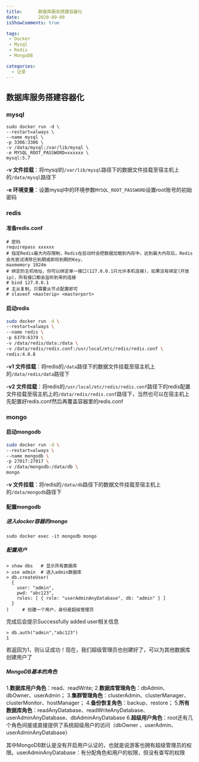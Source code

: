 ```yaml
---
title:      数据库服务搭建容器化
date:       2020-09-09
isShowComments: true

tags:
 - Docker
 - Mysql
 - Redis
 - MongoDB

categories:
  - 记录
---
```


## 数据库服务搭建容器化

### mysql

```shell
sudo docker run -d \
--restart=always \
--name mysql \
-p 3306:3306 \
-v /data/mysql:/var/lib/mysql \
-e MYSQL_ROOT_PASSWORD=xxxxxx \
mysql:5.7
```

**-v 文件挂载**：将mysql的`/var/lib/mysql`路径下的数据文件挂载至宿主机上的`/data/mysql`路径下

**-e 环境变量**：设置mysql中的环境参数`MYSQL_ROOT_PASSWORD`设置root账号的初始密码

### redis

#### 准备redis.conf

```text
# 密码
requirepass xxxxxx
# 指定Redis最大内存限制，Redis在启动时会把数据加载到内存中，达到最大内存后，Redis会先尝试清除已到期或即将到期的Key，
maxmemory 1024m
# 绑定的主机地址，你可以绑定单一接口(127.0.0.1只允许本机连接)，如果没有绑定(开放ip)，所有接口都会监听到来的连接
# bind 127.0.0.1
# 主从复制，只需要从节点配置即可
# slaveof <masterip> <masterport>
```

#### 启动redis

```sh
sudo docker run -d \
--restart=always \
--name redis \
-p 6379:6379 \
-v /data/redis/data:/data \
-v /data/redis/redis.conf:/usr/local/etc/redis/redis.conf \
redis:4.0.8
```

**-v1 文件挂载**：将redis的`/data`路径下的数据文件挂载至宿主机上的`/data/redis/data`路径下

**-v2 文件挂载**：将redis的`/usr/local/etc/redis/redis.conf`路径下的redis配置文件挂载至宿主机上的`/data/redis/redis.conf`路径下，当然也可以在宿主机上先配置好redis.conf然后再覆盖容器里的redis.conf

### mongo

#### 启动mongodb

```sh
sudo docker run -d \
--restart=always \
--name mongodb \
-p 27017:27017 \
-v /data/mongodb:/data/db \
mongo
```

**-v 文件挂载**：将redis的`/data/db`路径下的数据文件挂载至宿主机上的`/data/mongodb`路径下

#### 配置mongodb

##### 进入docker容器的mongo

```shell
sudo docker exec -it mongodb mongo
```

##### 配置用户

```shell
> show dbs   # 显示所有数据库
> use admin  # 进入admin数据库
> db.createUser(
  {
    user: "admin",
    pwd: "abc123",
    roles: [ { role: "userAdminAnyDatabase", db: "admin" } ]
  }
)     # 创建一个用户，身份是超级管理员
```

完成后会提示Successfully added user相关信息

```shell
> db.auth("admin","abc123")
1
```

若返回为1，则认证成功！现在，我们超级管理员也创建好了，可以为其他数据库创建用户了

##### MongoDB基本的角色

1.**数据库用户角色**：read、readWrite;
2.**数据库管理角色**：dbAdmin、dbOwner、userAdmin；
3.**集群管理角色**：clusterAdmin、clusterManager、clusterMonitor、hostManager；
4.**备份恢复角色**：backup、restore；
5.**所有数据库角色**：readAnyDatabase、readWriteAnyDatabase、userAdminAnyDatabase、dbAdminAnyDatabase
6.**超级用户角色**：root还有几个角色间接或直接提供了系统超级用户的访问（dbOwner 、userAdmin、userAdminAnyDatabase）

其中MongoDB默认是没有开启用户认证的，也就是说游客也拥有超级管理员的权限。userAdminAnyDatabase：有分配角色和用户的权限，但没有查写的权限